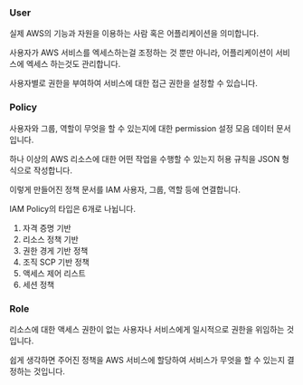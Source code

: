 ### User
실제 AWS의 기능과 자원을 이용하는 사람 혹은 어플리케이션을 의미합니다.  

사용자가 AWS 서비스를 엑세스하는걸 조정하는 것 뿐만 아니라, 어플리케이션이 서비스에 엑세스 하는것도 관리합니다.  

사용자별로 권한을 부여하여 서비스에 대한 접근 권한을 설정할 수 있습니다.  

### Policy
사용자와 그룹, 역할이 무엇을 할 수 있는지에 대한 permission 설정 모음 데이터 문서 입니다.  

하나 이상의 AWS 리소스에 대한 어떤 작업을 수행할 수 있는지 허용 규칙을 JSON 형식으로 작성합니다.  

이렇게 만들어진 정책 문서를 IAM 사용자, 그룹, 역할 등에 연결합니다.  

IAM Policy의 타입은 6개로 나뉩니다.  

1. 자격 증명 기반
2. 리소스 정책 기반
3. 권한 경게 기반 정책
4. 조직 SCP 기반 정책
5. 액세스 제어 리스트
6. 세션 정책

### Role
리소스에 대한 액세스 권한이 없는 사용자나 서비스에게 일시적으로 권한을 위임하는 것 입니다.  

쉽게 생각하면 주어진 정책을 AWS 서비스에 할당하여 서비스가 무엇을 할 수 있는지 결정하는 것입니다.
